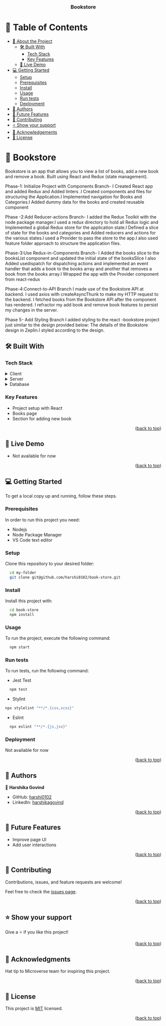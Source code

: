 <a name="readme-top"></a>

<div align="center">

  <h3><b>Bookstore</b></h3>

</div>

<!-- TABLE OF CONTENTS -->

# 📗 Table of Contents

- [📖 About the Project](#about-project)
  - [🛠 Built With](#built-with)
    - [Tech Stack](#tech-stack)
    - [Key Features](#key-features)
  - [🚀 Live Demo](#live-demo)
- [💻 Getting Started](#getting-started)
  - [Setup](#setup)
  - [Prerequisites](#prerequisites)
  - [Install](#install)
  - [Usage](#usage)
  - [Run tests](#run-tests)
  - [Deployment](#deployment)
- [👥 Authors](#authors)
- [🔭 Future Features](#future-features)
- [🤝 Contributing](#contributing)
- [⭐️ Show your support](#support)
- [🙏 Acknowledgements](#acknowledgements)
- [📝 License](#license)

<!-- PROJECT DESCRIPTION -->

# 📖 Bookstore <a name="about-project"></a>

  Bookstore is an app that allows you to view a list of books, add a new book and remove a book. Built using React and Redux (state management).

  Phase-1: Initialize Project with Components Branch- 
  I Created React app and added Redux and Added linters .I Created components and files for structuring the Application.I Implemented navigation for Books and Categories.I Added dummy data for the books and created reusable component
  
  Phase -2:Add Reducer-actions Branch-
  I added the Redux Toolkit with the node package manager.I used a redux directory to hold all Redux logic and Implemented a global Redux store for the application state.I Defined a slice of state for the books and categories and Added reducers and actions for the various states.I used a Provider to pass the store to the app.I also used  feature folder approach to structure the application files.

  Phase-3:Use Redux-in-Components Branch-
  I Added the books slice to the booksList component and updated the initial state of the booksSlice
  I also Added usedispatch for dispatching actions and implemented an event handler that adds a book to the books array and another that removes a book from the books array.I Wrapped the app with the Provider component from react-redux

  Phase-4:Connect-to-API Branch
  I made use of the Bookstore API at backend. I used axios with createAsyncThunk to make my HTTP request to the backend. I fetched books from the Bookstore API after the component has rendered.
  I refractor my add book and remove book features to persist my changes in the server.

  Phase 5- Add Styling Branch
I added styling to the react -bookstore project just similar to the design provided below:
The details of the Bookstore design in Zeplin.I styled according to the design.

## 🛠 Built With <a name="built-with"></a>

### Tech Stack <a name="tech-stack"></a>

<details>
  <summary>Client</summary>
  <ul>
    <li>React</li>
  </ul>
</details>

<details>
  <summary>Server</summary>
  <ul>
    <li>Not Available</li>
  </ul>
</details>

<details>
<summary>Database</summary>
  <ul>
    <li>Not Available</li>
  </ul>
</details>

<!-- Features -->

### Key Features <a name="key-features"></a>

- Project setup with React
- Books page
- Section for adding new book

<p align="right">(<a href="#readme-top">back to top</a>)</p>

<!-- LIVE DEMO -->

## 🚀 Live Demo <a name="live-demo"></a>

- Not available for now

<p align="right">(<a href="#readme-top">back to top</a>)</p>

<!-- GETTING STARTED -->

## 💻 Getting Started <a name="getting-started"></a>

To get a local copy up and running, follow these steps.

### Prerequisites

In order to run this project you need:

- Nodejs
- Node Package Manager
- VS Code text editor

### Setup

Clone this repository to your desired folder:

```sh
  cd my-folder
  git clone git@github.com/harshi0102/book-store.git
```

### Install

Install this project with:

  ```bash
    cd book-store
    npm install
  ```

### Usage

To run the project, execute the following command:
  ```bash
    npm start
  ```

### Run tests

To run tests, run the following command:

- Jest Test
```sh
  npm test
```

- Stylint
```bash 
npx stylelint "**/*.{css,scss}"
```

- Eslint
```bash
  npx eslint "**/*.{js,jsx}"
```

### Deployment

 Not available for now

<p align="right">(<a href="#readme-top">back to top</a>)</p>

<!-- AUTHORS -->

## 👥 Authors <a name="authors"></a>

👤 **Harshika Govind**

- GitHub: [harshi0102](https://github.com/harshi0102)
- LinkedIn: [harshikagovind](https://linkedin.com/in/harshikagovind)

<p align="right">(<a href="#readme-top">back to top</a>)</p>

<!-- FUTURE FEATURES -->

## 🔭 Future Features <a name="future-features"></a>

- Improve page UI
- Add user interactions

<p align="right">(<a href="#readme-top">back to top</a>)</p>

<!-- CONTRIBUTING -->

## 🤝 Contributing <a name="contributing"></a>

Contributions, issues, and feature requests are welcome!

Feel free to check the [issues page](https://github.com/harshi0102/book-store/issues).

<p align="right">(<a href="#readme-top">back to top</a>)</p>

<!-- SUPPORT -->

## ⭐️ Show your support <a name="support"></a>

Give a ⭐️ if you like this project!

<p align="right">(<a href="#readme-top">back to top</a>)</p>

<!-- ACKNOWLEDGEMENTS -->

## 🙏 Acknowledgments <a name="acknowledgements"></a>

Hat tip to Microverse team for inspiring this project.

<p align="right">(<a href="#readme-top">back to top</a>)</p>

<!-- LICENSE -->

## 📝 License <a name="license"></a>

This project is [MIT](https://github.com/harshi0102/book-store/blob/development/LICENSE) licensed.

<p align="right">(<a href="#readme-top">back to top</a>)</p>
